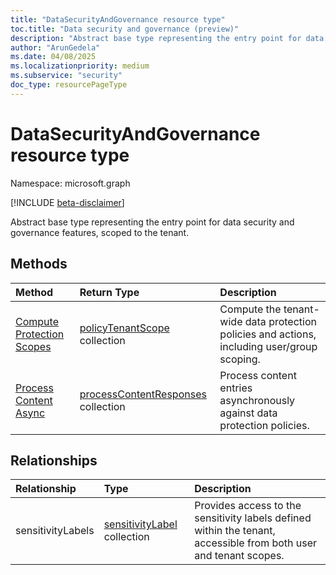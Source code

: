 ```yaml
---
title: "DataSecurityAndGovernance resource type"
toc.title: "Data security and governance (preview)"
description: "Abstract base type representing the entry point for data security and governance features, scoped to the tenant."
author: "ArunGedela"
ms.date: 04/08/2025
ms.localizationpriority: medium
ms.subservice: "security"
doc_type: resourcePageType
---
```


# DataSecurityAndGovernance resource type

Namespace: microsoft.graph

[!INCLUDE [beta-disclaimer](../../includes/beta-disclaimer.md)]

Abstract base type representing the entry point for data security and governance features, scoped to the tenant.

## Methods

| Method                                  | Return Type                                                                                     | Description                                                                  |
| :-------------------------------------- | :---------------------------------------------------------------------------------------------- | :--------------------------------------------------------------------------- |
|[Compute Protection Scopes](../api/userdatasecurityandgovernance-post-protectionscopes.md)| [policyTenantScope](../resources/policytenantscope.md) collection | Compute the tenant-wide data protection policies and actions, including user/group scoping. |
|[Process Content Async](../api/tenantdatasecurityandgovernance-post-processcontentasync.md)|  [processContentResponses](../resources/processcontentresponses.md) collection | Process content entries asynchronously against data protection policies. |

## Relationships

| Relationship      | Type                                                                                 | Description                                                                                  |
| :---------------- | :----------------------------------------------------------------------------------- | :------------------------------------------------------------------------------------------- |
| sensitivityLabels | [sensitivityLabel](../resources/security-sensitivitylabel.md) collection | Provides access to the sensitivity labels defined within the tenant, accessible from both user and tenant scopes. |
